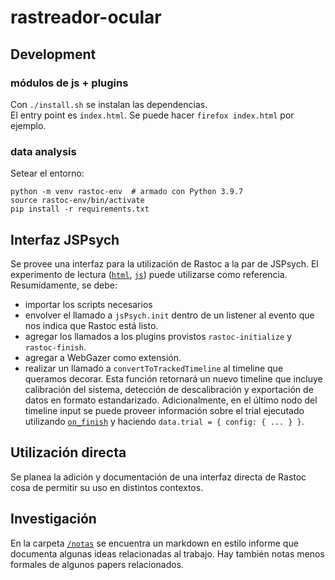 # rastreador-ocular

## Development

### módulos de js + plugins

Con `./install.sh` se instalan las dependencias.  
El entry point es `index.html`.
Se puede hacer `firefox index.html` por ejemplo.

### data analysis

Setear el entorno:
```
python -m venv rastoc-env  # armado con Python 3.9.7
source rastoc-env/bin/activate
pip install -r requirements.txt 
```

## Interfaz JSPsych

Se provee una interfaz para la utilización de Rastoc a la par de JSPsych. El
experimento de lectura ([`html`](/experimentos/lectura.html),
[`js`](/experimentos/lectura.js)) puede utilizarse como referencia.  
Resumidamente, se debe:
- importar los scripts necesarios
- envolver el llamado a `jsPsych.init` dentro de un listener al evento que nos
indica que Rastoc está listo.
- agregar los llamados a los plugins provistos `rastoc-initialize` y
`rastoc-finish`.
- agregar a WebGazer como extensión.
- realizar un llamado a `convertToTrackedTimeline` al timeline que queramos
decorar. Esta función retornará un nuevo timeline que incluye calibración del
sistema, detección de descalibración y exportación de datos en formato
estandarizado. Adicionalmente, en el último nodo del timeline input se puede 
proveer información sobre el trial ejecutado utilizando 
[`on_finish`](https://www.jspsych.org/7.0/overview/events/#on_finish-trial) y
haciendo `data.trial = { config: { ... } }`.

## Utilización directa

Se planea la adición y documentación de una interfaz directa de Rastoc cosa de
permitir su uso en distintos contextos.

## Investigación

En la carpeta [`/notas`](/notas/README.md) se encuentra un markdown en estilo
informe que documenta algunas ideas relacionadas al trabajo. Hay también notas
menos formales de algunos papers relacionados.
